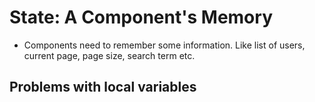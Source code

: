 # State: A Component's Memory

- Components need to remember some information. Like list of users, current page, page size, search term etc.


## Problems with local variables
